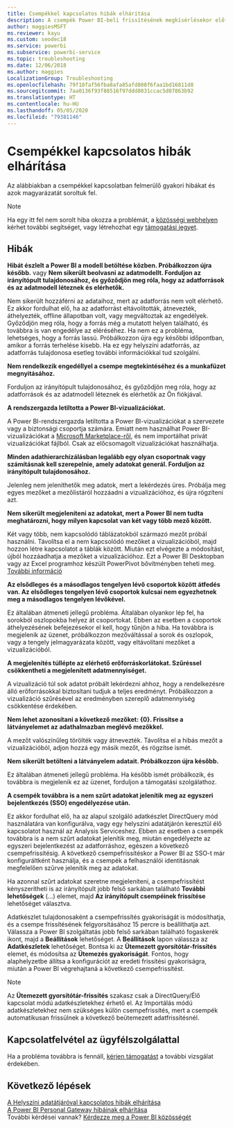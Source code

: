 ```yaml
---
title: Csempékkel kapcsolatos hibák elhárítása
description: A csempék Power BI-beli frissítésének megkísérlésekor előforduló gyakori hibák
author: maggiesMSFT
ms.reviewer: kayu
ms.custom: seodec18
ms.service: powerbi
ms.subservice: powerbi-service
ms.topic: troubleshooting
ms.date: 12/06/2018
ms.author: maggies
LocalizationGroup: Troubleshooting
ms.openlocfilehash: 79f18faf56fba8afa85afd808f6faa1bd16811d8
ms.sourcegitcommit: 7aa0136f93f88516f97ddd8031ccac5d07863b92
ms.translationtype: HT
ms.contentlocale: hu-HU
ms.lasthandoff: 05/05/2020
ms.locfileid: "79381146"
---
```

# <a name="troubleshooting-tile-errors"></a>Csempékkel kapcsolatos hibák elhárítása
Az alábbiakban a csempékkel kapcsolatban felmerülő gyakori hibákat és azok magyarázatát soroltuk fel.

> [!NOTE]
> Ha egy itt fel nem sorolt hiba okozza a problémát, a [közösségi webhelyen](https://community.powerbi.com/) kérhet további segítséget, vagy létrehozhat egy [támogatási jegyet](https://powerbi.microsoft.com/support/).
> 
> 

## <a name="errors"></a>Hibák
**Hibát észlelt a Power BI a modell betöltése közben. Próbálkozzon újra később.**
vagy **Nem sikerült beolvasni az adatmodellt. Forduljon az irányítópult tulajdonosához, és győződjön meg róla, hogy az adatforrások és az adatmodell léteznek és elérhetők.**

Nem sikerült hozzáférni az adataihoz, mert az adatforrás nem volt elérhető. Ez akkor fordulhat elő, ha az adatforrást eltávolították, átnevezték, áthelyezték, offline állapotban volt, vagy megváltoztak az engedélyek. Győződjön meg róla, hogy a forrás még a mutatott helyen található, és továbbra is van engedélye az eléréséhez. Ha nem ez a probléma, lehetséges, hogy a forrás lassú. Próbálkozzon újra egy későbbi időpontban, amikor a forrás terhelése kisebb. Ha ez egy helyszíni adatforrás, az adatforrás tulajdonosa esetleg további információkkal tud szolgálni.

**Nem rendelkezik engedéllyel a csempe megtekintéséhez és a munkafüzet megnyitásához.**

Forduljon az irányítópult tulajdonosához, és győződjön meg róla, hogy az adatforrások és az adatmodell léteznek és elérhetők az Ön fiókjával.

**A rendszergazda letiltotta a Power BI-vizualizációkat.**

A Power BI-rendszergazda letiltotta a Power BI-vizualizációkat a szervezete vagy a biztonsági csoportja számára.
Emiatt nem használhat Power BI-vizualizációkat a [Microsoft Marketplace-ről](https://appsource.microsoft.com/marketplace/apps?page=1&product=power-bi-visuals), és nem importálhat privát vizualizációkat fájlból. Csak az előcsomagolt vizualizációkat használhatja.


**Minden adathierarchizálásban legalább egy olyan csoportnak vagy számításnak kell szerepelnie, amely adatokat generál. Forduljon az irányítópult tulajdonosához.**

Jelenleg nem jeleníthetők meg adatok, mert a lekérdezés üres. Próbálja meg egyes mezőket a mezőlistáról hozzáadni a vizualizációhoz, és újra rögzíteni azt.

**Nem sikerült megjeleníteni az adatokat, mert a Power BI nem tudta meghatározni, hogy milyen kapcsolat van két vagy több mező között.**

Két vagy több, nem kapcsolódó táblázatokból származó mezőt próbál használni. Távolítsa el a nem kapcsolódó mezőket a vizualizációból, majd hozzon létre kapcsolatot a táblák között. Miután ezt elvégezte a módosítást, újból hozzáadhatja a mezőket a vizualizációhoz. Ezt a Power BI Desktopban vagy az Excel programhoz készült PowerPivot bővítményben teheti meg. [További információ](desktop-create-and-manage-relationships.md)

**Az elsődleges és a másodlagos tengelyen lévő csoportok között átfedés van. Az elsődleges tengelyen lévő csoportok kulcsai nem egyezhetnek meg a másodlagos tengelyen lévőkével.**

Ez általában átmeneti jellegű probléma. Általában olyankor lép fel, ha sorokból oszlopokba helyez át csoportokat. Ebben az esetben a csoportok áthelyezésének befejezésekor el kell, hogy tűnjön a hiba. Ha továbbra is megjelenik az üzenet, próbálkozzon mezőváltással a sorok és oszlopok, vagy a tengely jelmagyarázata között, vagy eltávolítani mezőket a vizualizációból.  

**A megjelenítés túllépte az elérhető erőforráskorlátokat. Szűréssel csökkentheti a megjelenített adatmennyiséget.**

A vizualizáció túl sok adatot próbált lekérdezni ahhoz, hogy a rendelkezésre álló erőforrásokkal biztosítani tudjuk a teljes eredményt. Próbálkozzon a vizualizáció szűrésével az eredményben szereplő adatmennyiség csökkentése érdekében.

**Nem lehet azonosítani a következő mezőket: {0}. Frissítse a látványelemet az adathalmazban meglévő mezőkkel.**

A mezőt valószínűleg törölték vagy átnevezték. Távolítsa el a hibás mezőt a vizualizációból, adjon hozzá egy másik mezőt, és rögzítse ismét.

**Nem sikerült betölteni a látványelem adatait. Próbálkozzon újra később.**

Ez általában átmeneti jellegű probléma. Ha később ismét próbálkozik, és továbbra is megjelenik ez az üzenet, forduljon a támogatási szolgálathoz.

**A csempék továbbra is a nem szűrt adatokat jelenítik meg az egyszeri bejelentkezés (SSO) engedélyezése után.**

Ez akkor fordulhat elő, ha az alapul szolgáló adatkészlet DirectQuery mód használatára van konfigurálva, vagy egy helyszíni adatátjárón keresztül élő kapcsolatot használ az Analysis Serviceshez. Ebben az esetben a csempék továbbra is a nem szűrt adatokat jelenítik meg, miután engedélyezte az egyszeri bejelentkezést az adatforráshoz, egészen a következő csempefrissítésig. A következő csempefrissítéskor a Power BI az SSO-t már konfiguráltként használja, és a csempék a felhasználói identitásnak megfelelően szűrve jelenítik meg az adatokat. 

Ha azonnal szűrt adatokat szeretne megjeleníteni, a csempefrissítést kényszerítheti is az irányítópult jobb felső sarkában található **További lehetőségek** (…) elemet, majd **Az irányítópult csempéinek frissítése** lehetőséget választva.

Adatkészlet tulajdonosaként a csempefrissítés gyakoriságát is módosíthatja, és a csempe frissítésének felgyorsításához 15 percre is beállíthatja azt. Válassza a Power BI szolgáltatás jobb felső sarkában található fogaskerék ikont, majd a **Beállítások** lehetőséget. A **Beállítások** lapon válassza az **Adatkészletek** lehetőséget. Bontsa ki az **Ütemezett gyorsítótár-frissítés** elemet, és módosítsa az **Ütemezés gyakoriságát**. Fontos, hogy alaphelyzetbe állítsa a konfigurációt az eredeti frissítési gyakoriságra, miután a Power BI végrehajtaná a következő csempefrissítést.

> [!NOTE]
> Az **Ütemezett gyorsítótár-frissítés** szakasz csak a DirectQuery/Élő kapcsolat módú adatkészletekhez érhető el. Az Importálás módú adatkészletekhez nem szükséges külön csempefrissítés, mert a csempék automatikusan frissülnek a következő beütemezett adatfrissítésnél.

## <a name="contact-support"></a>Kapcsolatfelvétel az ügyfélszolgálattal
Ha a probléma továbbra is fennáll, [kérjen támogatást](https://support.powerbi.com) a további vizsgálat érdekében.

## <a name="next-steps"></a>Következő lépések
[A Helyszíni adatátjáróval kapcsolatos hibák elhárítása](service-gateway-onprem-tshoot.md)  
[A Power BI Personal Gateway hibáinak elhárítása](service-admin-troubleshooting-power-bi-personal-gateway.md)  
További kérdései vannak? [Kérdezze meg a Power BI közösségét](https://community.powerbi.com/)

